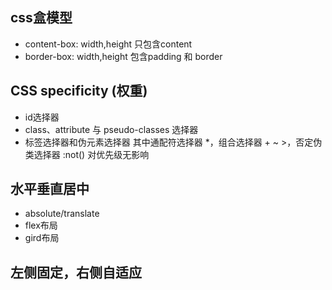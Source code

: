 ## css盒模型
* content-box: width,height 只包含content
* border-box: width,height 包含padding 和 border

## CSS specificity (权重)
* id选择器
* class、attribute 与 pseudo-classes 选择器
* 标签选择器和伪元素选择器
其中通配符选择器 *，组合选择器 + ~ >，否定伪类选择器 :not() 对优先级无影响


## 水平垂直居中
* absolute/translate
* flex布局
* gird布局

## 左侧固定，右侧自适应
<!-- flex:
左侧: flex-basis: 200px
右侧: flex-grow: 1; flex-shrink: 0;
grid
父容器: grid-template-columns: 200px 1fr;
.container
  .left
  .main
.container {
  display: grid;
  grid-template-columns: 300px 1fr;
} -->
